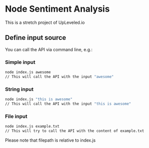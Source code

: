# Node Sentiment Analysis

This is a stretch project of UpLeveled.io

## Define input source

You can call the API via command line, e.g.:

### Simple input

```bash
node index.js awesome
// This will call the API with the input "awesome"
```

### String input

```bash
node index.js "this is awesome"
// This will call the API with the input "this is awesome"
```

### File input

```bash
node index.js example.txt
// This will try to call the API with the content of example.txt
```

Please note that filepath is relative to index.js
